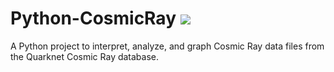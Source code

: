 # Python-CosmicRay [![](https://circleci.com/gh/onlineth/Python-CosmicRay.svg?&style=shield)](https://circleci.com/gh/onlineth/Python-CosmicRay/)

A Python project to interpret, analyze, and graph Cosmic Ray data files from the Quarknet Cosmic Ray database.
